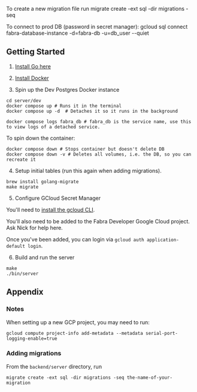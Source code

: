 To create a new migration file run
migrate create -ext sql -dir migrations -seq <name of your migration>

To connect to prod DB (password in secret manager):
gcloud sql connect fabra-database-instance -d=fabra-db -u=db_user --quiet

## Getting Started

1. [Install Go here](https://go.dev/doc/install)

2. [Install Docker](https://docs.docker.com/get-docker/)

3. Spin up the Dev Postgres Docker instance 

```
cd server/dev
docker compose up # Runs it in the terminal
docker compose up -d  # Detaches it so it runs in the background

docker compose logs fabra_db # fabra_db is the service name, use this to view logs of a detached service.
```

To spin down the container:

```
docker compose down # Stops container but doesn't delete DB
docker compose down -v # Deletes all volumes, i.e. the DB, so you can recreate it
```

4. Setup initial tables (run this again when adding migrations).

```
brew install golang-migrate
make migrate
```

5. Configure GCloud Secret Manager

You'll need to [install the gcloud CLI](https://cloud.google.com/sdk/docs/install).

You'll also need to be added to the Fabra Developer Google Cloud project. Ask Nick for help here.

Once you've been added, you can login via `gcloud auth application-default login`.

6. Build and run the server

```
make
./bin/server
```


## Appendix

### Notes
When setting up a new GCP project, you may need to run:
```
gcloud compute project-info add-metadata --metadata serial-port-logging-enable=true
```

### Adding migrations
From the `backend/server` directory, run
```
migrate create -ext sql -dir migrations -seq the-name-of-your-migration
```
